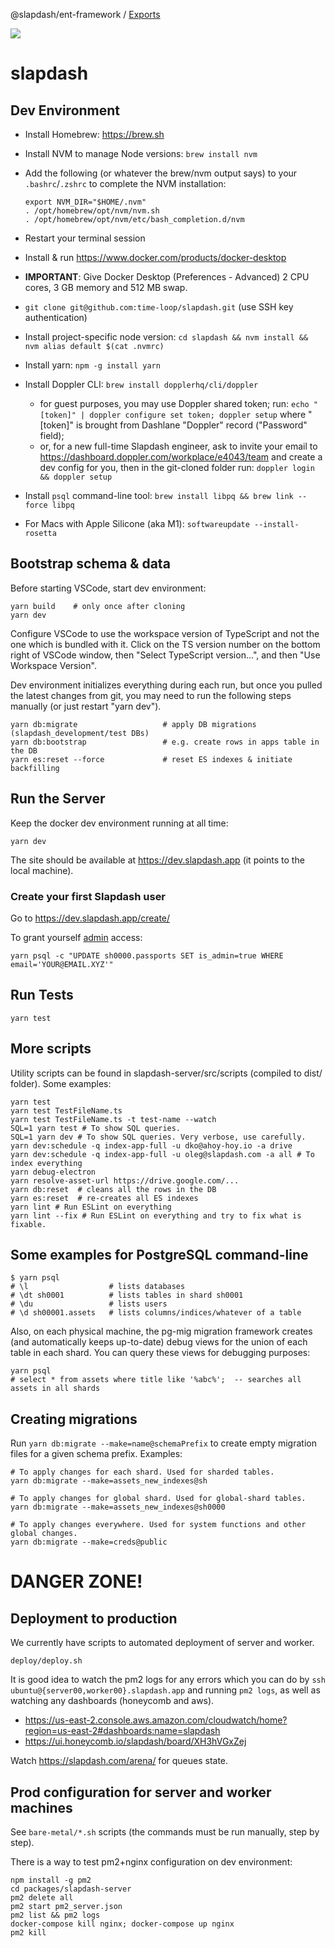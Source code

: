 @slapdash/ent-framework / [Exports](modules.md)

![](https://github.com/time-loop/slapdash/workflows/Build/badge.svg)

# slapdash

## Dev Environment

- Install Homebrew: https://brew.sh
- Install NVM to manage Node versions: `brew install nvm`
- Add the following (or whatever the brew/nvm output says) to your
  `.bashrc`/`.zshrc` to complete the NVM installation:

      export NVM_DIR="$HOME/.nvm"
      . /opt/homebrew/opt/nvm/nvm.sh
      . /opt/homebrew/opt/nvm/etc/bash_completion.d/nvm

- Restart your terminal session
- Install & run https://www.docker.com/products/docker-desktop
- **IMPORTANT**: Give Docker Desktop (Preferences - Advanced) 2 CPU cores, 3 GB memory and 512 MB swap.
- `git clone git@github.com:time-loop/slapdash.git` (use SSH key authentication)
- Install project-specific node version: `cd slapdash && nvm install && nvm alias default $(cat .nvmrc)`
- Install yarn: `npm -g install yarn`
- Install Doppler CLI: `brew install dopplerhq/cli/doppler`
  - for guest purposes, you may use Doppler shared token; run: `echo "[token]" | doppler configure set token; doppler setup` where "[token]" is brought from Dashlane "Doppler" record ("Password" field);
  - or, for a new full-time Slapdash engineer, ask to invite your email to https://dashboard.doppler.com/workplace/e4043/team and create a dev config for you, then in the git-cloned folder run: `doppler login && doppler setup`
- Install `psql` command-line tool: `brew install libpq && brew link --force libpq`
- For Macs with Apple Silicone (aka M1): `softwareupdate --install-rosetta`

## Bootstrap schema & data

Before starting VSCode, start dev environment:

    yarn build    # only once after cloning
    yarn dev

Configure VSCode to use the workspace version of TypeScript and not the one
which is bundled with it. Click on the TS version number on the bottom right of
VSCode window, then "Select TypeScript version...", and then "Use Workspace
Version".

Dev environment initializes everything during each run, but once you pulled the
latest changes from git, you may need to run the following steps manually (or
just restart "yarn dev").

    yarn db:migrate                   # apply DB migrations (slapdash_development/test DBs)
    yarn db:bootstrap                 # e.g. create rows in apps table in the DB
    yarn es:reset --force             # reset ES indexes & initiate backfilling

## Run the Server

Keep the docker dev environment running at all time:

    yarn dev

The site should be available at https://dev.slapdash.app (it points to the local machine).

### Create your first Slapdash user

Go to https://dev.slapdash.app/create/

To grant yourself [admin](https://dev.slapdash.app/admin) access:

    yarn psql -c "UPDATE sh0000.passports SET is_admin=true WHERE email='YOUR@EMAIL.XYZ'"

## Run Tests

    yarn test

## More scripts

Utility scripts can be found in slapdash-server/src/scripts (compiled to dist/
folder). Some examples:

    yarn test
    yarn test TestFileName.ts
    yarn test TestFileName.ts -t test-name --watch
    SQL=1 yarn test # To show SQL queries.
    SQL=1 yarn dev # To show SQL queries. Very verbose, use carefully.
    yarn dev:schedule -q index-app-full -u dko@ahoy-hoy.io -a drive
    yarn dev:schedule -q index-app-full -u oleg@slapdash.com -a all # To index everything
    yarn debug-electron
    yarn resolve-asset-url https://drive.google.com/...
    yarn db:reset  # cleans all the rows in the DB
    yarn es:reset  # re-creates all ES indexes
    yarn lint # Run ESLint on everything
    yarn lint --fix # Run ESLint on everything and try to fix what is fixable.

## Some examples for PostgreSQL command-line

    $ yarn psql
    # \l                  # lists databases
    # \dt sh0001          # lists tables in shard sh0001
    # \du                 # lists users
    # \d sh00001.assets   # lists columns/indices/whatever of a table

Also, on each physical machine, the pg-mig migration framework creates (and automatically keeps up-to-date) debug views for the union of each table in each shard. You can query these views for debugging purposes:

    yarn psql
    # select * from assets where title like '%abc%';  -- searches all assets in all shards

## Creating migrations

Run `yarn db:migrate --make=name@schemaPrefix` to create empty migration files
for a given schema prefix. Examples:

    # To apply changes for each shard. Used for sharded tables.
    yarn db:migrate --make=assets_new_indexes@sh

    # To apply changes for global shard. Used for global-shard tables.
    yarn db:migrate --make=assets_new_indexes@sh0000

    # To apply changes everywhere. Used for system functions and other global changes.
    yarn db:migrate --make=creds@public

# DANGER ZONE!

## Deployment to production

We currently have scripts to automated deployment of server and worker.

    deploy/deploy.sh

It is good idea to watch the pm2 logs for any errors which you can do by `ssh ubuntu@{server00,worker00}.slapdash.app` and running `pm2 logs`, as well as watching any dashboards (honeycomb and aws).

- https://us-east-2.console.aws.amazon.com/cloudwatch/home?region=us-east-2#dashboards:name=slapdash
- https://ui.honeycomb.io/slapdash/board/XH3hVGxZej

Watch https://slapdash.com/arena/ for queues state.

## Prod configuration for server and worker machines

See `bare-metal/*.sh` scripts (the commands must be run manually, step by step).

There is a way to test pm2+nginx configuration on dev environment:

    npm install -g pm2
    cd packages/slapdash-server
    pm2 delete all
    pm2 start pm2_server.json
    pm2 list && pm2 logs
    docker-compose kill nginx; docker-compose up nginx
    pm2 kill
